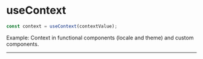 # useContext

```javascript
const context = useContext(contextValue);
```

Example: Context in functional components (locale and theme) and custom components.

---
